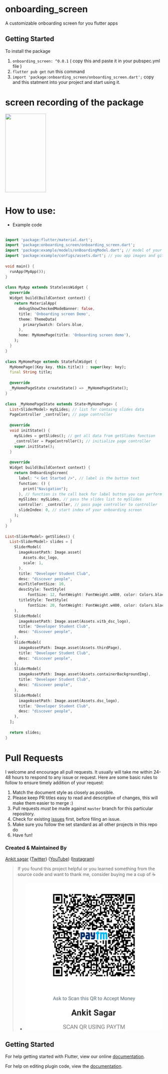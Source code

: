 # onboarding_screen
A customizable onboarding screen for you flutter apps

## Getting Started

To install the package
1. `onboarding_screen: ^0.0.1` ( copy this and paste it in your pubspec.yml file )
2. `flutter pub get` run this command
3. `import 'package:onboarding_screen/onboarding_screen.dart';` copy and this statment into your project and start using it.

# screen recording of the package
<img src="./readme_files/demo.gif" width="130" height="250"/>

# How to use:
* Example code

```dart

import 'package:flutter/material.dart';
import 'package:onboarding_screen/onboarding_screen.dart';
import 'package:example/models/onBoardingModel.dart'; // model of your onBoarding Screen
import 'package:example/configs/assets.dart'; // you app images and gif in assets folder

void main() {
  runApp(MyApp());
}

class MyApp extends StatelessWidget {
  @override
  Widget build(BuildContext context) {
    return MaterialApp(
      debugShowCheckedModeBanner: false,
      title: 'Onboarding screen Demo',
      theme: ThemeData(
        primarySwatch: Colors.blue,
      ),
      home: MyHomePage(title: 'Onboarding screen demo'),
    );
  }
}

class MyHomePage extends StatefulWidget {
  MyHomePage({Key key, this.title}) : super(key: key);
  final String title;

  @override
  _MyHomePageState createState() => _MyHomePageState();
}

class _MyHomePageState extends State<MyHomePage> {
  List<SliderModel> mySLides; // list for containg slides data
  PageController _controller; // page controller

  @override
  void initState() {
    mySLides = getSlides(); // get all data from getSlides function
    _controller = PageController(); // initialize page controller
    super.initState();
  }

  @override
  Widget build(BuildContext context) {
    return OnBoardingScreen(
      label: "< Get Started />", // label is the button text
      function: () {
        print("Navigation");
      }, // function is the call back for label button you can perform action such as navigating to home screen or any thing
      mySlides: mySLides, // pass the slides list to mySlides 
      controller: _controller, // pass page controller to controller
      slideIndex: 0, // start index of your onboarding screen
    );
  }
}

List<SliderModel> getSlides() {
  List<SliderModel> slides = [
    SliderModel(
      imageAssetPath: Image.asset(
        Assets.dsc_logo,
        scale: 1,
      ),
      title: "Developer Student Club",
      desc: "discover people",
      minTitleFontSize: 10,
      descStyle: TextStyle(
          fontSize: 12, fontWeight: FontWeight.w400, color: Colors.black),
      titleStyle: TextStyle(
          fontSize: 20, fontWeight: FontWeight.w400, color: Colors.black),
    ),
    SliderModel(
      imageAssetPath: Image.asset(Assets.vitb_dsc_logo),
      title: "Developer Student Club",
      desc: "discover people",
    ),
    SliderModel(
      imageAssetPath: Image.asset(Assets.thirdPage),
      title: "Developer Student Club",
      desc: "discover people",
    ),
    SliderModel(
      imageAssetPath: Image.asset(Assets.containerBackgroundImg),
      title: "Developer Student Club",
      desc: "discover people",
    ),
    SliderModel(
      imageAssetPath: Image.asset(Assets.dsc_logo),
      title: "Developer Student Club",
      desc: "discover people",
    ),
  ];

  return slides;
}

```


# Pull Requests

I welcome and encourage all pull requests. It usually will take me within 24-48 hours to respond to any issue or request. Here are some basic rules to follow to ensure timely addition of your request:

1.  Match the document style as closely as possible.
2.  Please keep PR titles easy to read and descriptive of changes, this will make them easier to merge :)
3.  Pull requests _must_ be made against `master` branch for this particular repository.
4.  Check for existing [issues](https://github.com/woinbo/onboarding_screen/issues) first, before filing an issue.
5.  Make sure you follow the set standard as all other projects in this repo do
6.  Have fun!

### Created & Maintained By

[Ankit sagar](https://github.com/woinbo) ([Twitter](https://www.twitter.com/woinbo)) ([YouTube](https://www.youtube.com/c/beximo))
([Instagram](https://www.instagram.com/woinbo))

> If you found this project helpful or you learned something from the source code and want to thank me, consider buying me a cup of :coffee:
>
> - ![PayTm](./readme_files/PayTM.jpg)



## Getting Started

For help getting started with Flutter, view our online
[documentation](http://flutter.io/).

For help on editing plugin code, view the [documentation](https://flutter.io/platform-plugins/#edit-code).
